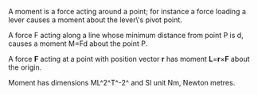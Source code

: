 A moment is a force acting around a point; for instance a force loading
a lever causes a moment about the lever\\'s pivot point.

A force F acting along a line whose minimum distance from point P is d,
causes a moment M=Fd about the point P.

A force **F** acting at a point with position vector **r** has moment
**L**=**r**×**F** about the origin.

Moment has dimensions ML^2^T^-2^ and SI unit Nm, Newton metres.
